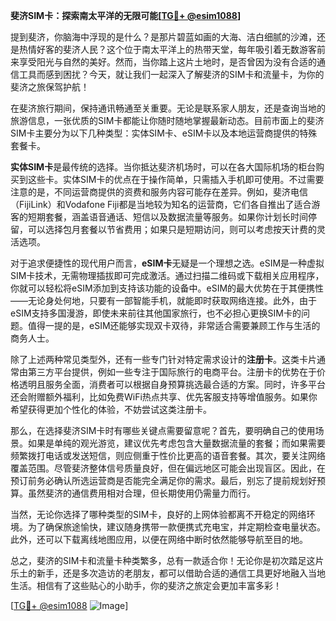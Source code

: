 **斐济SIM卡：探索南太平洋的无限可能[[TG💪+ @esim1088](https://t.me/s/esim1088)]**

提到斐济，你脑海中浮现的是什么？是那片碧蓝如画的大海、洁白细腻的沙滩，还是热情好客的斐济人民？这个位于南太平洋上的热带天堂，每年吸引着无数游客前来享受阳光与自然的美好。然而，当你踏上这片土地时，是否曾因为没有合适的通信工具而感到困扰？今天，就让我们一起深入了解斐济的SIM卡和流量卡，为你的斐济之旅保驾护航！

在斐济旅行期间，保持通讯畅通至关重要。无论是联系家人朋友，还是查询当地的旅游信息，一张优质的SIM卡都能让你随时随地掌握最新动态。目前市面上的斐济SIM卡主要分为以下几种类型：实体SIM卡、eSIM卡以及本地运营商提供的特殊套餐卡。

**实体SIM卡**是最传统的选择。当你抵达斐济机场时，可以在各大国际机场的柜台购买到这些卡。实体SIM卡的优点在于操作简单，只需插入手机即可使用。不过需要注意的是，不同运营商提供的资费和服务内容可能存在差异。例如，斐济电信（FijiLink）和Vodafone Fiji都是当地较为知名的运营商，它们各自推出了适合游客的短期套餐，涵盖语音通话、短信以及数据流量等服务。如果你计划长时间停留，可以选择包月套餐以节省费用；如果只是短期访问，则可以考虑按天计费的灵活选项。

对于追求便捷性的现代用户而言，**eSIM卡**无疑是一个理想之选。eSIM是一种虚拟SIM卡技术，无需物理插拔即可完成激活。通过扫描二维码或下载相关应用程序，你就可以轻松将eSIM添加到支持该功能的设备中。eSIM的最大优势在于其便携性——无论身处何地，只要有一部智能手机，就能即时获取网络连接。此外，由于eSIM支持多国漫游，即使未来前往其他国家旅行，也不必担心更换SIM卡的问题。值得一提的是，eSIM还能够实现双卡双待，非常适合需要兼顾工作与生活的商务人士。

除了上述两种常见类型外，还有一些专门针对特定需求设计的**注册卡**。这类卡片通常由第三方平台提供，例如一些专注于国际旅行的电商平台。注册卡的优势在于价格透明且服务全面，消费者可以根据自身预算挑选最合适的方案。同时，许多平台还会附赠额外福利，比如免费WiFi热点共享、优先客服支持等增值服务。如果你希望获得更加个性化的体验，不妨尝试这类注册卡。

那么，在选择斐济SIM卡时有哪些关键点需要留意呢？首先，要明确自己的使用场景。如果是单纯的观光游览，建议优先考虑包含大量数据流量的套餐；而如果需要频繁拨打电话或发送短信，则应侧重于性价比更高的语音套餐。其次，要关注网络覆盖范围。尽管斐济整体信号质量良好，但在偏远地区可能会出现盲区。因此，在预订前务必确认所选运营商是否能完全满足你的需求。最后，别忘了提前规划好预算。虽然斐济的通信费用相对合理，但长期使用仍需量力而行。

当然，无论你选择了哪种类型的SIM卡，良好的上网体验都离不开稳定的网络环境。为了确保旅途愉快，建议随身携带一款便携式充电宝，并定期检查电量状态。此外，还可以下载离线地图应用，以便在网络中断时依然能够导航至目的地。

总之，斐济的SIM卡和流量卡种类繁多，总有一款适合你！无论你是初次踏足这片乐土的新手，还是多次造访的老朋友，都可以借助合适的通信工具更好地融入当地生活。相信有了这些贴心的小助手，你的斐济之旅定会更加丰富多彩！

[[TG💪+ @esim1088](https://t.me/s/esim1088) ![Image](https://i.postimg.cc/4NQfJmqS/Snipaste-2025-05-13-00-14-12.png)]